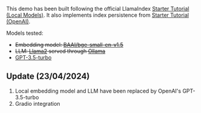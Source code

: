 This demo has been built following the official LlamaIndex [Starter Tutorial (Local Models)](https://docs.llamaindex.ai/en/stable/getting_started/starter_example_local/). It also implements index persistence from [Starter Tutorial (OpenAI)](https://docs.llamaindex.ai/en/stable/getting_started/starter_example/).

Models tested:

* ~~Embedding model: [BAAI/bge-small-en-v1.5](https://huggingface.co/BAAI/bge-small-en-v1.5)~~
* ~~LLM: [Llama2](https://ollama.com/library/llama2) served through [Ollama](https://github.com/ollama/ollama)~~
* [GPT-3.5-turbo](https://platform.openai.com/docs/models/gpt-3-5-turbo)

## Update (23/04/2024)

1. Local embedding model and LLM have been replaced by OpenAI's GPT-3.5-turbo
2. Gradio integration
